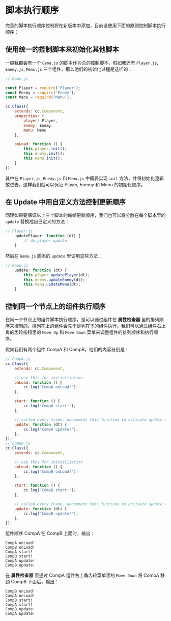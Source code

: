 # 脚本执行顺序

完善的脚本执行顺序控制将在新版本中添加，目前请使用下面的原则控制脚本执行顺序：

## 使用统一的控制脚本来初始化其他脚本

一般我都会有一个 `Game.js` 的脚本作为总的控制脚本，假如我还有 `Player.js`, `Enemy.js`, `Menu.js` 三个组件，那么他们的初始化过程是这样的：

```js
// Game.js

const Player = require('Player');
const Enemy = require('Enemy');
const Menu = require('Menu');

cc.Class({
    extends: cc.Component,
    properties: {
        player: Player,
        enemy: Enemy,
        menu: Menu
    },

    onLoad: function () {
        this.player.init();
        this.enemy.init();
        this.menu.init();
    }
});
```

其中在 `Player.js`, `Enemy.js` 和 `Menu.js` 中需要实现 `init` 方法，并将初始化逻辑放进去。这样我们就可以保证 Player, Enemy 和 Menu 的初始化顺序。

## 在 Update 中用自定义方法控制更新顺序

同理如果要保证以上三个脚本的每帧更新顺序，我们也可以将分散在每个脚本里的 `update` 替换成自己定义的方法：

```js
// Player.js
    updatePlayer: function (dt) {
        // do player update
    }
```

然后在 `Game.js` 脚本的 `update` 里调用这些方法：

```js
// Game.js
    update: function (dt) {
        this.player.updatePlayer(dt);
        this.enemy.updateEnemy(dt);
        this.menu.updateMenu(dt);
    }
```

## 控制同一个节点上的组件执行顺序

在同一个节点上的组件脚本执行顺序，是可以通过组件在 **属性检查器** 里的排列顺序来控制的。排列在上的组件会先于排列在下的组件执行。我们可以通过组件右上角的齿轮按钮里的 `Move Up` 和 `Move Down` 菜单来调整组件的排列顺序和执行顺序。

假如我们有两个组件 CompA 和 CompB，他们的内容分别是：

```js
// CompA.js
cc.Class({
    extends: cc.Component,

    // use this for initialization
    onLoad: function () {
        cc.log('CompA onLoad!');
    },

    start: function () {
        cc.log('CompA start!');
    },

    // called every frame, uncomment this function to activate update callback
    update: function (dt) {
        cc.log('CompA update!');
    },
});
// CompB.js
cc.Class({
    extends: cc.Component,

    // use this for initialization
    onLoad: function () {
        cc.log('CompB onLoad!');
    },

    start: function () {
        cc.log('CompB start!');
    },

    // called every frame, uncomment this function to activate update callback
    update: function (dt) {
        cc.log('CompB update!');
    },
});
```

组件顺序 CompA 在 CompB 上面时，输出：

```
CompA onLoad!
CompB onLoad!
CompA start!
CompB start!
CompA update!
CompB update!
```

在 **属性检查器** 里通过 CompA 组件右上角齿轮菜单里的 `Move Down` 将 CompA 移到 CompB 下面后，输出：

```
CompB onLoad!
CompA onLoad!
CompB start!
CompA start!
CompB update!
CompA update!
```
